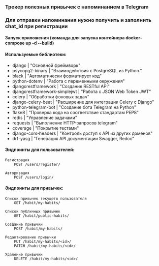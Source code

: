 ### Трекер полезных привычек с напоминанием в Telegram
### Для отправки напоминания нужно получить и заполнить chat_id при регистрации
#### Запуск приложения (команда для запуска контейнера docker-compose up -d --build)
#### Используемые библиотеки:
* django | "Основной фреймворк"
* psycopg2-binary | "Взаимодействия с PostgreSQL из Python."
* black | "Автоматически форматирует код"
* python-dotenv | "Работа с переменными окружения"
* djangorestframework | "Создание RESTful API"
* djangorestframework-simplejwt | "Работа с JSON Web Token JWT"
* celery | "Обработки фоновых задач"
* django-celery-beat | "Расширение для интеграции Celery с Django"
* python-telegram-bot | "Создание бота Telegram на Python"
* flake8 | "Проверка кода на соответствие стандартам PEP8"
* redis | "Управление задачами"
* requests | "Выполнение HTTP-запросов telegram"
* coverage | "Покрытие тестами"
* django-cors-headers | "Контроль доступ к API из других доменов"
* drf-yasg | "Генерация API документации Swagger, Redoc"

#### Эндпоинты для пользователей:

    Регистрация
        POST /users/register/

    Авторизация
        POST /users/login/

#### Эндпоинты для привычек:

    Список привычек текущего пользователя
        GET /habit/my-habits/

    Список публичных привычек
        GET /habit/public-habits/

    Создание привычки
        POST /habit/my-habits/

    Редактирование привычки
        PUT /habit/my-habits/<id>/
        PATCH /habit/my-habits/<id>/

    Удаление привычки
        DELETE /habit/my-habits/<id>/